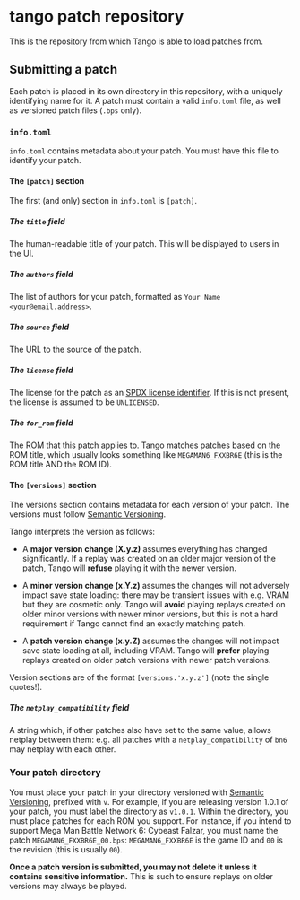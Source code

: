 # tango patch repository

This is the repository from which Tango is able to load patches from.

## Submitting a patch

Each patch is placed in its own directory in this repository, with a uniquely identifying name for it. A patch must contain a valid `info.toml` file, as well as versioned patch files (`.bps` only).

### `info.toml`

`info.toml` contains metadata about your patch. You must have this file to identify your patch.

#### The `[patch]` section

The first (and only) section in `info.toml` is `[patch]`.

##### The `title` field

The human-readable title of your patch. This will be displayed to users in the UI.

##### The `authors` field

The list of authors for your patch, formatted as `Your Name <your@email.address>`.

##### The `source` field

The URL to the source of the patch.

##### The `license` field

The license for the patch as an [SPDX license identifier](https://spdx.dev/licenses/). If this is not present, the license is assumed to be `UNLICENSED`.

##### The `for_rom` field

The ROM that this patch applies to. Tango matches patches based on the ROM title, which usually looks something like `MEGAMAN6_FXXBR6E` (this is the ROM title AND the ROM ID).

#### The `[versions]` section

The versions section contains metadata for each version of your patch. The versions must follow [Semantic Versioning](https://semver.org/).

Tango interprets the version as follows:

-   A **major version change (X.y.z)** assumes everything has changed significantly. If a replay was created on an older major version of the patch, Tango will **refuse** playing it with the newer version.

-   A **minor version change (x.Y.z)** assumes the changes will not adversely impact save state loading: there may be transient issues with e.g. VRAM but they are cosmetic only. Tango will **avoid** playing replays created on older minor versions with newer minor versions, but this is not a hard requirement if Tango cannot find an exactly matching patch.

-   A **patch version change (x.y.Z)** assumes the changes will not impact save state loading at all, including VRAM. Tango will **prefer** playing replays created on older patch versions with newer patch versions.

Version sections are of the format `[versions.'x.y.z']` (note the single quotes!).

##### The `netplay_compatibility` field

A string which, if other patches also have set to the same value, allows netplay between them: e.g. all patches with a `netplay_compatibility` of `bn6` may netplay with each other.

### Your patch directory

You must place your patch in your directory versioned with [Semantic Versioning](https://semver.org/), prefixed with `v`. For example, if you are releasing version 1.0.1 of your patch, you must label the directory as `v1.0.1`. Within the directory, you must place patches for each ROM you support. For instance, if you intend to support Mega Man Battle Network 6: Cybeast Falzar, you must name the patch `MEGAMAN6_FXXBR6E_00.bps`: `MEGAMAN6_FXXBR6E` is the game ID and `00` is the revision (this is usually `00`).

**Once a patch version is submitted, you may not delete it unless it contains sensitive information.** This is such to ensure replays on older versions may always be played.
